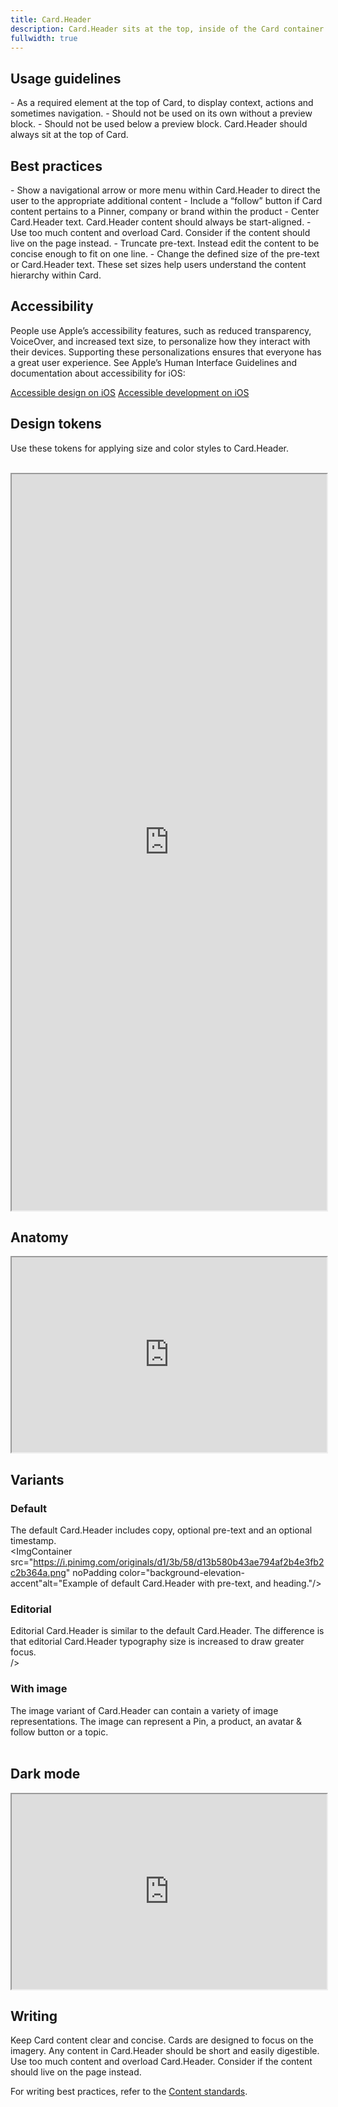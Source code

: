 ```yaml
---
title: Card.Header
description: Card.Header sits at the top, inside of the Card container. It is a required subcomponent that includes pre-text, a title, and navigational elements. Card.Header should always, at the very least, include a title.
fullwidth: true
---
```


<ImgContainer src="https://i.pinimg.com/originals/11/90/6b/11906b1575ba50e08d48b8a0bf20e805.png" alt="Example of Card.Header with a highlighted area to show how it is placed and arranged in Card." noPadding color="background-elevation-accent"/>

## Usage guidelines

<TwoCol>
<Group>
<Do title="When to use"/>
- As a required element at the top of Card, to display context, actions and sometimes navigation.

</Group>
<Group>
<Dont title="When not to use" />
- Should not be used on its own without a preview block.
- Should not be used below a preview block. Card.Header should always sit at the top of Card.
</Group>
</TwoCol>

## Best practices

<TwoCol>
<Group>
<Do title="Do"/>
- Show a navigational arrow or more menu within Card.Header to direct the user to the appropriate additional content
- Include a “follow” button if Card content pertains to a Pinner, company or brand within the product
</Group>

<Group>
<Dont title="Don't" />
- Center Card.Header text. Card.Header content should always be start-aligned.
- Use too much content and overload Card. Consider if the content should live on the page instead.
- Truncate pre-text. Instead edit the content to be concise enough to fit on one line.
- Change the defined size of the pre-text or Card.Header text. These set sizes help users understand the content hierarchy within Card.
</Group>
</TwoCol>

## Accessibility

People use Apple’s accessibility features, such as reduced transparency, VoiceOver, and increased text size, to personalize how they interact with their devices. Supporting these personalizations ensures that everyone has a great user experience. See Apple’s Human Interface Guidelines and documentation about accessibility for iOS:

[Accessible design on iOS](https://developer.apple.com/design/human-interface-guidelines/accessibility/overview/introduction/)
[Accessible development on iOS](https://developer.apple.com/accessibility/ios/)

## Design tokens

Use these tokens for applying size and color styles to Card.Header.

<br/>

<iframe style={{border:0}} width="100%" height="1178" src="https://www.figma.com/embed?embed_host=share&url=https%3A%2F%2Fwww.figma.com%2Ffile%2FAHcKJDgb7E7YswlgW1wY8E%2FGestalt-for-iOS%3Ftype%3Ddesign%26node-id%3D19800%253A76057%26t%3D1Ezi4cadgSUNk2Ls-1" allowFullScreen></iframe>

## Anatomy

<iframe style={{border:0}} width="100%" height="312" src="https://www.figma.com/embed?embed_host=share&url=https%3A%2F%2Fwww.figma.com%2Ffile%2FAHcKJDgb7E7YswlgW1wY8E%2FGestalt-for-iOS%3Ftype%3Ddesign%26node-id%3D19800%253A75047%26t%3D1Ezi4cadgSUNk2Ls-1" allowFullScreen></iframe>

## Variants

### Default

The default Card.Header includes copy, optional pre-text and an optional timestamp.
<br/>
<ImgContainer src="https://i.pinimg.com/originals/d1/3b/58/d13b580b43ae794af2b4e3fb2c2b364a.png" noPadding color="background-elevation-accent"alt="Example of default Card.Header with pre-text, and heading."/>
<br/>

### Editorial

Editorial Card.Header is similar to the default Card.Header. The difference is that editorial Card.Header typography size is increased to draw greater focus.
<br/>
<ImgContainer src="https://i.pinimg.com/originals/4a/6e/49/4a6e493e6dcf5ab5bc0098e316607432.png" noPadding color="background-elevation-accent" alt="Example of editorial Card.Header with a large headline."/>/>
<br/>

### With image

The image variant of Card.Header can contain a variety of image representations. The image can represent a Pin, a product, an avatar & follow button or a topic.
<br/>
<ImgContainer src="https://i.pinimg.com/originals/0c/f7/05/0cf7052f0f442094909beeefc6e80474.png" noPadding color="background-elevation-accent" alt="Example of Card.Header with an image next to the pre-text and heading."/>
<br/>

## Dark mode

<iframe style={{border:0}} width="100%" height="312" width="800" height="450" src="https://www.figma.com/embed?embed_host=share&url=https%3A%2F%2Fwww.figma.com%2Ffile%2FAHcKJDgb7E7YswlgW1wY8E%2FGestalt-for-iOS%3Ftype%3Ddesign%26node-id%3D19800%253A76366%26t%3DaliDwdC0C3b2VkAb-1" allowFullScreen></iframe>

## Writing

<TwoCol>
<Group>
<Do title="Do" />
Keep Card content clear and concise. Cards are designed to focus on the imagery. Any content in Card.Header should be short and easily digestible.

</Group>

<Group>
<Dont title="Don't" />
Use too much content and overload Card.Header. Consider if the content should live on the page instead.

</Group>
</TwoCol>

For writing best practices, refer to the [Content standards](/foundations/content_standards/voice).
